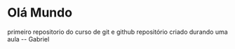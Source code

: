 # Olá Mundo
 primeiro repositorio do curso de git e github
 repositório criado durando uma aula -- Gabriel
